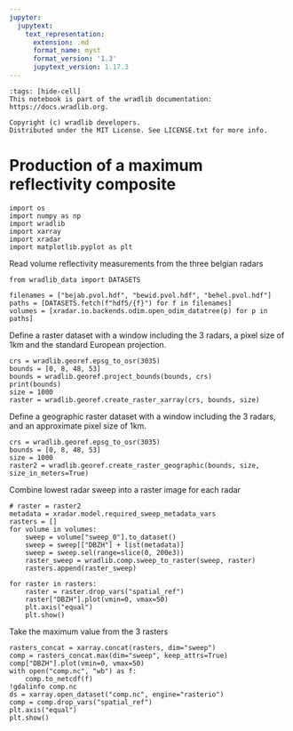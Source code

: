 ```yaml
---
jupyter:
  jupytext:
    text_representation:
      extension: .md
      format_name: myst
      format_version: '1.3'
      jupytext_version: 1.17.3
---
```


```{raw-cell}
:tags: [hide-cell]
This notebook is part of the wradlib documentation: https://docs.wradlib.org.

Copyright (c) wradlib developers.
Distributed under the MIT License. See LICENSE.txt for more info.
```

# Production of a maximum reflectivity composite

```{code-cell} python
import os
import numpy as np
import wradlib
import xarray
import xradar
import matplotlib.pyplot as plt
```

Read volume reflectivity measurements from the three belgian radars

```{code-cell} python
from wradlib_data import DATASETS

filenames = ["bejab.pvol.hdf", "bewid.pvol.hdf", "behel.pvol.hdf"]
paths = [DATASETS.fetch(f"hdf5/{f}") for f in filenames]
volumes = [xradar.io.backends.odim.open_odim_datatree(p) for p in paths]
```

Define a raster dataset with a window including the 3 radars, a pixel size of 1km and the standard European projection.

```{code-cell} python
crs = wradlib.georef.epsg_to_osr(3035)
bounds = [0, 8, 48, 53]
bounds = wradlib.georef.project_bounds(bounds, crs)
print(bounds)
size = 1000
raster = wradlib.georef.create_raster_xarray(crs, bounds, size)
```

Define a geographic raster dataset with a window including the 3 radars, and an approximate pixel size of 1km.

```{code-cell} python
crs = wradlib.georef.epsg_to_osr(3035)
bounds = [0, 8, 48, 53]
size = 1000
raster2 = wradlib.georef.create_raster_geographic(bounds, size, size_in_meters=True)
```

Combine lowest radar sweep into a raster image for each radar

```{code-cell} python
# raster = raster2
metadata = xradar.model.required_sweep_metadata_vars
rasters = []
for volume in volumes:
    sweep = volume["sweep_0"].to_dataset()
    sweep = sweep[["DBZH"] + list(metadata)]
    sweep = sweep.sel(range=slice(0, 200e3))
    raster_sweep = wradlib.comp.sweep_to_raster(sweep, raster)
    rasters.append(raster_sweep)

for raster in rasters:
    raster = raster.drop_vars("spatial_ref")
    raster["DBZH"].plot(vmin=0, vmax=50)
    plt.axis("equal")
    plt.show()
```

Take the maximum value from the 3 rasters

```{code-cell} python
rasters_concat = xarray.concat(rasters, dim="sweep")
comp = rasters_concat.max(dim="sweep", keep_attrs=True)
comp["DBZH"].plot(vmin=0, vmax=50)
with open("comp.nc", "wb") as f:
    comp.to_netcdf(f)
!gdalinfo comp.nc
ds = xarray.open_dataset("comp.nc", engine="rasterio")
comp = comp.drop_vars("spatial_ref")
plt.axis("equal")
plt.show()
```
